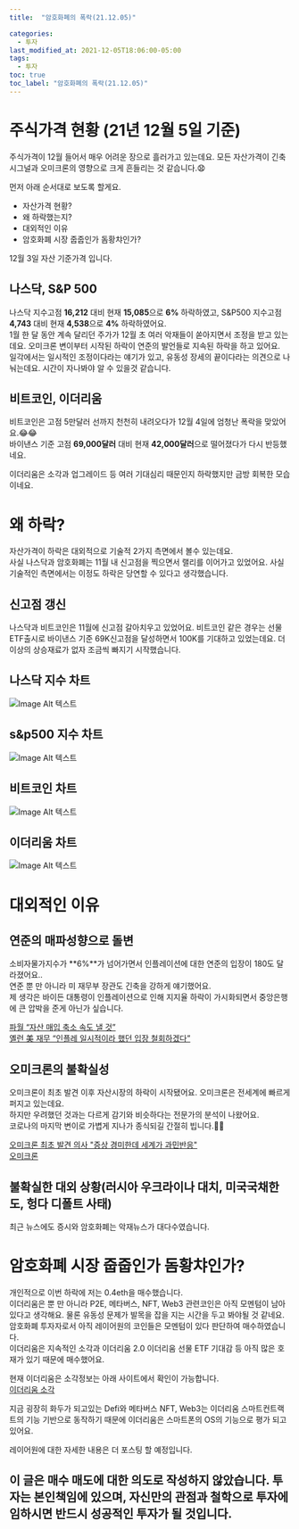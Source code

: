 ```yaml
---
title:  "암호화폐의 폭락(21.12.05)"

categories:
  - 투자
last_modified_at: 2021-12-05T18:06:00-05:00
tags:
  - 투자
toc: true
toc_label: "암호화폐의 폭락(21.12.05)"
---
```


# 주식가격 현황 (21년 12월 5일 기준)
주식가격이 12월 들어서 매우 어려운 장으로 흘러가고 있는데요. 모든 자산가격이 긴축시그널과 오미크론의 영향으로 크게 흔들리는 것 같습니다.😧<br>

먼저 아래 순서대로 보도록 할게요.
- 자산가격 현황?
- 왜 하락했는지?
- 대외적인 이유
- 암호화폐 시장 줍줍인가 돔황챠인가?

12월 3일 자산 기준가격 입니다.

## 나스닥, S&P 500
나스닥 지수고점 **16,212** 대비 현재 **15,085**으로 **6%** 하락하였고, S&P500 지수고점 **4,743** 대비 현재 **4,538**으로 **4%** 하락하였어요. <br> 1월 한 달 동안 계속 달리던 주가가 12월 초 여러 악재들이 쏟아지면서 조정을 받고 있는데요. 오미크론 변이부터 시작된 하락이 연준의 발언들로 지속된 하락을 하고 있어요.<br>
일각에서는 일시적인 조정이다라는 얘기가 있고, 유동성 장세의 끝이다라는 의견으로 나눠는데요. 시간이 자나봐야 알 수 있을것 같습니다.


## 비트코인, 이더리움
비트코인은 고점 5만달러 선까지 천천히 내려오다가 12월 4일에 엄청난 폭락을 맞았어요.😂😂<br>
바이낸스 기준 고점 **69,000달러** 대비 현재 **42,000달러**으로 떨어졌다가 다시 반등했네요. <br>

이더리움은 소각과 업그레이드 등 여러 기대심리 때문인지 하락했지만 금방 회복한 모습이네요.


# 왜 하락?
자산가격이 하락은 대외적으로 기술적 2가지 측면에서 볼수 있는데요.<br>
사실 나스닥과 암호화폐는 11월 내 신고점을 찍으면서 랠리를 이어가고 있었어요. 사실 기술적인 측면에서는 이정도 하락은 당연할 수 있다고 생각했습니다.

## 신고점 갱신
나스닥과 비트코인은 11월에 신고점 갈아치우고 있었어요. 비트코인 같은 경우는 선물 ETF출시로 바이낸스 기준 69K신고점을 달성하면서 100K를 기대하고 있었는데요. 더 이상의 상승재료가 없자 조금씩 빠지기 시작했습니다.

## 나스닥 지수 차트
![Image Alt 텍스트](/assets/img/invest/20211205/nasdaq_20211205.PNG)  

## s&p500 지수 차트
![Image Alt 텍스트](/assets/img/invest/20211205/s&p500_20211205.PNG)  

## 비트코인 차트
![Image Alt 텍스트](/assets/img/invest/20211205/bitcoin_20211205.jpeg)  

## 이더리움 차트 
![Image Alt 텍스트](/assets/img/invest/20211205/eth_20211205.PNG)  

# 대외적인 이유
## 연준의 매파성향으로 돌변
소비자물가지수가 **6%**가 넘어가면서 인플레이션에 대한 연준의 입장이 180도 달라졌어요..<br>
연준 뿐 만 아니라 미 재무부 장관도 긴축을 강하게 얘기했어요.<br>
제 생각은 바이든 대통령이 인플레이션으로 인해 지지율 하락이 가시화되면서 중앙은행에 큰 압박을 준게 아닌가 싶습니다.<br>

[파월 “자산 매입 축소 속도 낼 것”](https://www.mk.co.kr/news/business/view/2021/12/1114374/) <br>
[옐런 美 재무 “인플레 일시적이라 했던 입장 철회하겠다”](https://n.news.naver.com/mnews/article/023/0003657284?sid=001)

## 오미크론의 불확실성
오미크론이 최초 발견 이후 자산시장의 하락이 시작됐어요. 오미크론은 전세계에 빠르게 퍼지고 있는데요.<br>
하지만 우려했던 것과는 다르게 감기와 비슷하다는 전문가의 분석이 나왔어요.<br>
코로나의 마지막 변이로 가볍게 지나가 종식되길 간절히 빕니다.🙏🙏 <br>

[오미크론 최초 발견 의사 "증상 경미한데 세계가 과민반응"](https://n.news.naver.com/article/088/0000733452)<br>
[오미크론](https://news.sbs.co.kr/news/endPage.do?news_id=N1006558265&plink=ORI&cooper=NAVER0)


## 불확실한 대외 상황(러시아 우크라이나 대치, 미국국채한도, 헝다 디폴트 사태)
최근 뉴스에도 증시와 암호화폐는 악재뉴스가 대다수였습니다. 



# 암호화폐 시장 줍줍인가 돔황챠인가?
개인적으로 이번 하락에 저는 0.4eth을 매수했습니다. <br> 이더리움은 뿐 만 아니라 P2E, 메타버스, NFT, Web3 관련코인은 아직 모멘텀이 남아있다고 생각해요. 물론 유동성 문제가 발목을 잡을 지는 시간을 두고 봐야될 것 같네요.<br>
암호화폐 투자자로서 아직 레이어원의 코인들은 모멘텀이 있다 판단하여 매수하였습니다.<br>
이더리움은 지속적인 소각과 이더리움 2.0 이더리움 선물 ETF 기대감 등 아직 많은 호재가 있기 때문에 매수했어요.<br>

현재 이더리움은 소각정보는 아래 사이트에서 확인이 가능합니다. <br>
[이더리움 소각](https://ethburned.info/)

지금 굉장히 화두가 되고있는 Defi와 메타버스 NFT, Web3는 이더리움 스마트컨트랙트의 기능 기반으로 동작하기 때문에 이더리움은 스마트폰의 OS의 기능으로 평가 되고 있어요. <br>

레이어원에 대한 자세한 내용은 더 포스팅 할 예정입니다. <br>


## 이 글은 매수 매도에 대한 의도로 작성하지 않았습니다. 투자는 본인책임에 있으며, 자신만의 관점과 철학으로 투자에 임하시면 반드시 성공적인 투자가 될 것입니다.